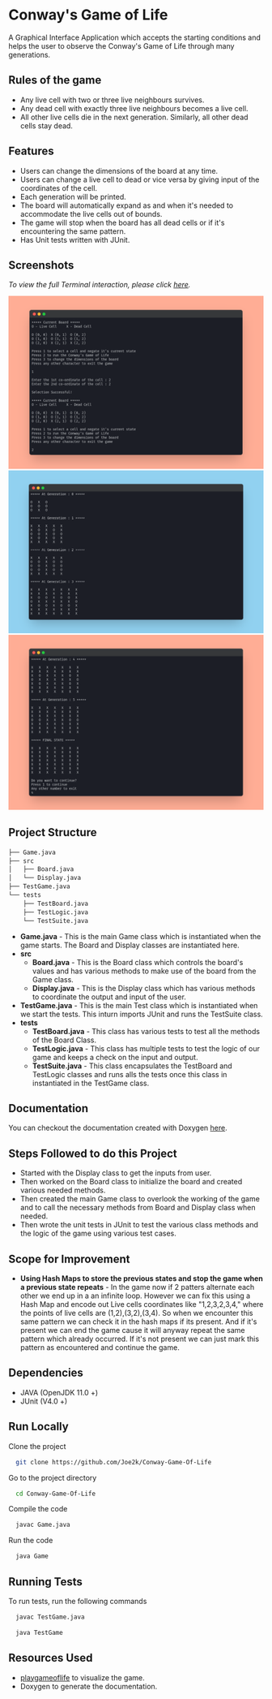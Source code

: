 # Conway's Game of Life

A Graphical Interface Application which accepts the starting conditions and helps the user to observe the Conway's Game of Life through many generations.

## Rules of the game

-   Any live cell with two or three live neighbours survives.
-   Any dead cell with exactly three live neighbours becomes a live cell.
-   All other live cells die in the next generation. Similarly, all other dead cells stay dead.

## Features

-   Users can change the dimensions of the board at any time.
-   Users can change a live cell to dead or vice versa by giving input of the coordinates of the cell.
-   Each generation will be printed.
-   The board will automatically expand as and when it's needed to accommodate the live cells out of bounds.
-   The game will stop when the board has all dead cells or if it's encountering the same pattern.
-   Has Unit tests written with JUnit.

## Screenshots

_To view the full Terminal interaction, please click [here](http://p.ip.fi/142e)._

![ss3](images/ss3.png)
![ss1](images/ss1.png)
![ss2](images/ss2.png)

## Project Structure

```bash
├── Game.java
├── src
│   ├── Board.java
│   └── Display.java
├── TestGame.java
└── tests
    ├── TestBoard.java
    ├── TestLogic.java
    └── TestSuite.java
```

-   **Game.java** - This is the main Game class which is instantiated when the game starts. The Board and Display classes are instantiated here.
-   **src**
    -   **Board.java** - This is the Board class which controls the board's values and has various methods to make use of the board from the Game class.
    -   **Display.java** - This is the Display class which has various methods to coordinate the output and input of the user.
-   **TestGame.java** - This is the main Test class which is instantiated when we start the tests. This inturn imports JUnit and runs the TestSuite class.
-   **tests**
    -   **TestBoard.java** - This class has various tests to test all the methods of the Board Class.
    -   **TestLogic.java** - This class has multiple tests to test the logic of our game and keeps a check on the input and output.
    -   **TestSuite.java** - This class encapsulates the TestBoard and TestLogic classes and runs alls the tests once this class in instantiated in the TestGame class.

## Documentation

You can checkout the documentation created with Doxygen [here](https://joe2k.github.io/Conway-Game-Of-Life/).

## Steps Followed to do this Project

-   Started with the Display class to get the inputs from user.
-   Then worked on the Board class to initialize the board and created various needed methods.
-   Then created the main Game class to overlook the working of the game and to call the necessary methods from Board and Display class when needed.
-   Then wrote the unit tests in JUnit to test the various class methods and the logic of the game using various test cases.

## Scope for Improvement

-   **Using Hash Maps to store the previous states and stop the game when a previous state repeats** - In the game now if 2 patters alternate each other we end up in a an infinite loop. However we can fix this using a Hash Map and encode out Live cells coordinates like "1,2,3,2,3,4," where the points of live cells are (1,2),(3,2),(3,4). So when we encounter this same pattern we can check it in the hash maps if its present. And if it's present we can end the game cause it will anyway repeat the same pattern which already occurred. If it's not present we can just mark this pattern as encountered and continue the game.

## Dependencies

-   JAVA (OpenJDK 11.0 +)
-   JUnit (V4.0 +)

## Run Locally

Clone the project

```bash
  git clone https://github.com/Joe2k/Conway-Game-Of-Life
```

Go to the project directory

```bash
  cd Conway-Game-Of-Life
```

Compile the code

```bash
  javac Game.java
```

Run the code

```bash
  java Game
```

## Running Tests

To run tests, run the following commands

```bash
  javac TestGame.java
```

```bash
  java TestGame
```

## Resources Used

-   [playgameoflife](https://playgameoflife.com/) to visualize the game.
-   Doxygen to generate the documentation.

